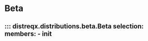 # Beta

::: distreqx.distributions.beta.Beta
    selection:
        members:
            - __init__
---